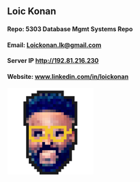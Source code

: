 ## Loic Konan

#### Repo: 5303 Database Mgmt Systems Repo

#### Email: Loickonan.lk@gmail.com

#### Server IP http://192.81.216.230

#### Website: www.linkedin.com/in/loickonan

<img src="pic.png" width="200" height= "200">
